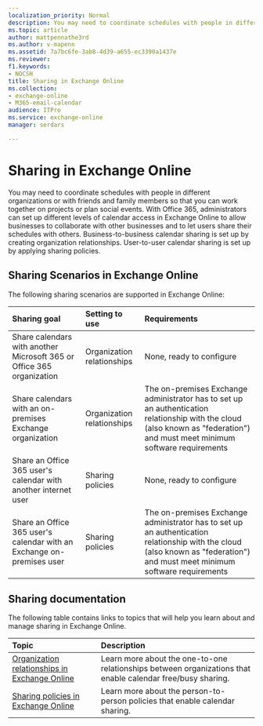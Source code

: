 ```yaml
---
localization_priority: Normal
description: You may need to coordinate schedules with people in different organizations or with friends and family members so that you can work together on projects or plan social events. With Office 365, administrators can set up different levels of calendar access in Exchange Online to allow businesses to collaborate with other businesses and to let users share their schedules with others. Business-to-business calendar sharing is set up by creating organization relationships. User-to-user calendar sharing is set up by applying sharing policies.
ms.topic: article
author: mattpennathe3rd
ms.author: v-mapenn
ms.assetid: 7a7bc6fe-3ab8-4d39-a655-ec3390a1437e
ms.reviewer: 
f1.keywords:
- NOCSH
title: Sharing in Exchange Online
ms.collection: 
- exchange-online
- M365-email-calendar
audience: ITPro
ms.service: exchange-online
manager: serdars

---
```


# Sharing in Exchange Online

You may need to coordinate schedules with people in different organizations or with friends and family members so that you can work together on projects or plan social events. With Office 365, administrators can set up different levels of calendar access in Exchange Online to allow businesses to collaborate with other businesses and to let users share their schedules with others. Business-to-business calendar sharing is set up by creating organization relationships. User-to-user calendar sharing is set up by applying sharing policies.

## Sharing Scenarios in Exchange Online

The following sharing scenarios are supported in Exchange Online:

|**Sharing goal**|**Setting to use**|**Requirements**|
|:-----|:-----|:-----|
|Share calendars with another Microsoft 365 or Office 365 organization|Organization relationships|None, ready to configure|
|Share calendars with an on-premises Exchange organization|Organization relationships|The on-premises Exchange administrator has to set up an authentication relationship with the cloud (also known as "federation") and must meet minimum software requirements|
|Share an Office 365 user's calendar with another internet user|Sharing policies|None, ready to configure|
|Share an Office 365 user's calendar with an Exchange on-premises user|Sharing policies|The on-premises Exchange administrator has to set up an authentication relationship with the cloud (also known as "federation") and must meet minimum software requirements|

## Sharing documentation
<a name="docs"> </a>

The following table contains links to topics that will help you learn about and manage sharing in Exchange Online.

|**Topic**|**Description**|
|:-----|:-----|
|[Organization relationships in Exchange Online](organization-relationships/organization-relationships.md)|Learn more about the one-to-one relationships between organizations that enable calendar free/busy sharing.|
|[Sharing policies in Exchange Online](sharing-policies/sharing-policies.md)|Learn more about the person-to-person policies that enable calendar sharing.|
